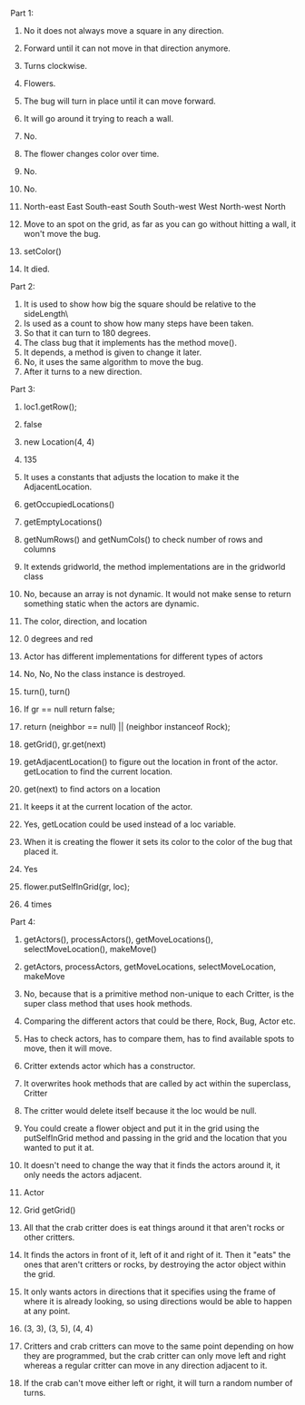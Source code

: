 Part 1:
1. No it does not always move a square in any direction.
2. Forward until it can not move in that direction anymore.
3. Turns clockwise.
4. Flowers.
5. The bug will turn in place until it can move forward.
6. It will go around it trying to reach a wall.
7. No.
8. The flower changes color over time.
9. No.
10. No.

1. North-east
	 East
	 South-east
	 South
	 South-west
	 West
	 North-west
	 North
2. Move to an spot on the grid, as far as you can go without hitting a wall, it won't move the bug.
3. setColor()
4. It died.

Part 2:
1. It is used to show how big the square should be relative to the sideLength\
2. Is used as a count to show how many steps have been taken.
3. So that it can turn to 180 degrees.
4. The class bug that it implements has the method move().
5. It depends, a method is given to change it later.
6. No, it uses the same algorithm to move the bug.
7. After it turns to a new direction.

Part 3:
1. loc1.getRow();
2. false
3. new Location(4, 4)
4. 135
5. It uses a constants that adjusts the location to make it the AdjacentLocation.

1. getOccupiedLocations()
2. getEmptyLocations()
3. getNumRows() and getNumCols() to check number of rows and columns
4. It extends gridworld, the method implementations are in the gridworld class
5. No, because an array is not dynamic. It would not make sense to return something static when the actors are dynamic.

1. The color, direction, and location
2. 0 degrees and red
3. Actor has different implementations for different types of actors
4. No, No, No the class instance is destroyed.
5. turn(), turn()

1. If gr == null return false;
2. return (neighbor == null) || (neighbor instanceof Rock);
3. getGrid(), gr.get(next)
4. getAdjacentLocation() to figure out the location in front of the actor. getLocation to find the current location.
5. get(next) to find actors on a location
6. It keeps it at the current location of the actor.
7. Yes, getLocation could be used instead of a loc variable. 
8. When it is creating the flower it sets its color to the color of the bug that placed it.
9. Yes
10. flower.putSelfInGrid(gr, loc);
11. 4 times

Part 4:
1. getActors(), processActors(), getMoveLocations(), selectMoveLocation(), makeMove()
2. getActors, processActors, getMoveLocations, selectMoveLocation, makeMove
3. No, because that is a primitive method non-unique to each Critter, is the super class method that uses hook methods. 
4. Comparing the different actors that could be there, Rock, Bug, Actor etc.
5. Has to check actors, has to compare them, has to find available spots to move, then it will move.
6. Critter extends actor which has a constructor.

1. It overwrites hook methods that are called by act within the superclass, Critter
2. The critter would delete itself because it the loc would be null. 
3. You could create a flower object and put it in the grid using the putSelfInGrid method and passing in the grid and the location that you wanted to put it at. 
4. It doesn't need to change the way that it finds the actors around it, it only needs the actors adjacent.
5. Actor
6. Grid<Actor> getGrid()

1. All that the crab critter does is eat things around it that aren't rocks or other critters. 
2. It finds the actors in front of it, left of it and right of it. Then it "eats" the ones that aren't critters or rocks, by destroying the actor object within the grid.
3. It only wants actors in directions that it specifies using the frame of where it is already looking, so using directions would be able to happen at any point. 
4. (3, 3), (3, 5), (4, 4)
5. Critters and crab critters can move to the same point depending on how they are programmed, but the crab critter can only move left and right whereas a regular critter can move in any direction adjacent to it. 
6. If the crab can't move either left or right, it will turn a random number of turns. 
